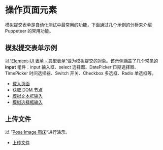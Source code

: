 # 操作页面元素

模拟提交表单是自动化测试中最常用的功能，下面通过几个示例的分析来介绍 Puppeteer 的常用功能。



## 模拟提交表单示例

以[“Element-UI 表单 - 典型表单”](https://element.eleme.cn/#/zh-CN/component/form#dian-xing-biao-dan)做为模拟提交的对象。该示例涵盖了几个常见的 **input** 组件：input 输入框、select 选择器、DatePicker 日期选择器、TimePicker 时间选择器、Switch 开关、Checkbox 多选框、Radio 单选框等。

- [载入页面](load-page.md)
- [获取 DOM 节点](locate-element.md)
- [模拟文本框输入](input-textbox.md)
- [模拟选择框输入](input-select.md)




## 上传文件

以 ”[Pose Image 图床](https://postimages.org/)“进行演示。

- [上传文件](upload.md)


